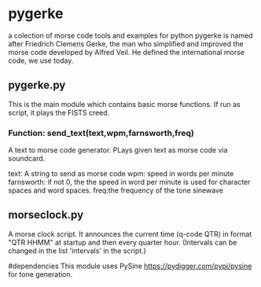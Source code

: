 # pygerke
a colection of morse code tools and examples for python
pygerke is named after Friedrich Clemens Gerke, the man who simplified and improved the morse code developed by Alfred Veil. He defined the international morse code, we use today.

## pygerke.py
This is the main module which contains basic morse functions. If run as script, it plays the FISTS creed.

### Function: send_text(text,wpm,farnsworth,freq)
A text to morse code generator. PLays given text as morse code via soundcard.

text: A string to send as morse code
wpm: speed in words per minute
farnsworth: if not 0, the the speed in word per minute is used for character spaces and word spaces.
freq:the frequency of the tone sinewave

## morseclock.py
A morse clock script. It announces the current time (q-code QTR) in format "QTR HHMM" at startup and then every quarter hour. (Intervals can be changed in the list 'intervals' in the script.)

#dependencies
This module uses PySine https://pydigger.com/pypi/pysine for tone generation.

